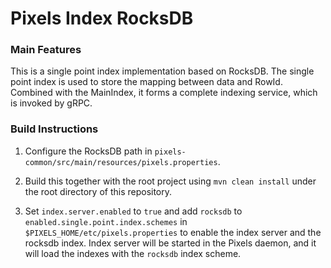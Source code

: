 # Pixels Index RocksDB

### Main Features
This is a single point index implementation based on RocksDB. The single point index is used to store the mapping between data and RowId. Combined with the MainIndex, it forms a complete indexing service, which is invoked by gRPC.

### Build Instructions
1. Configure the RocksDB path in `pixels-common/src/main/resources/pixels.properties`.

2. Build this together with the root project using `mvn clean install` under the root directory of this repository.

3. Set `index.server.enabled` to `true` and add `rocksdb` to `enabled.single.point.index.schemes` in `$PIXELS_HOME/etc/pixels.properties`
to enable the index server and the rocksdb index. Index server will be started in the Pixels daemon, and it will load the indexes with the `rocksdb` index scheme.